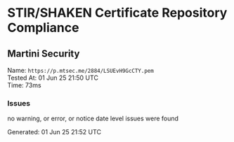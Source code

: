 # STIR/SHAKEN Certificate Repository Compliance

## Martini Security

Name: `https://p.mtsec.me/2884/LSUEvH9GcCTY.pem`\
Tested At: 01 Jun 25 21:50 UTC\
Time: 73ms

### Issues

no warning, or error, or notice date level issues were found

Generated: 01 Jun 25 21:52 UTC